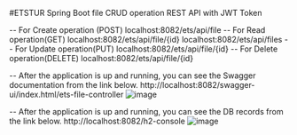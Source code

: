 #ETSTUR Spring Boot file CRUD operation REST API with JWT Token


-- For Create operation (POST)
localhost:8082/ets/api/file
-- For Read operation(GET)
localhost:8082/ets/api/file/{id}
localhost:8082/ets/api/files
-- For Update operation(PUT)
localhost:8082/ets/api/file/{id}
-- For Delete operation(DELETE)
localhost:8082/ets/api/file/{id}

-- After the application is up and running, you can see the Swagger documentation from the link below.
http://localhost:8082/swagger-ui/index.html/ets-file-controller
![image](https://github.com/IlterisArslan/etstur/assets/122876232/4d0b8e89-626b-4ebd-8cd7-7bcad66d280c)


-- After the application is up and running, you can see the DB records from the link below.
http://localhost:8082/h2-console
![image](https://github.com/IlterisArslan/etstur/assets/122876232/f729a9ef-ac55-4785-9ccd-d40f73c74d81)

